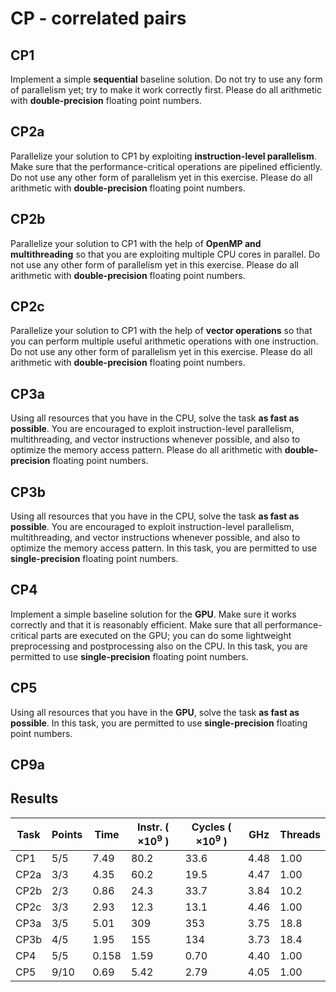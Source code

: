 # CP - correlated pairs
## CP1
Implement a simple **sequential** baseline solution. Do not try to use any form of parallelism yet;
try to make it work correctly first. Please do all arithmetic with **double-precision**
floating point numbers.

## CP2a
Parallelize your solution to CP1 by exploiting **instruction-level parallelism**.
Make sure that the performance-critical operations are pipelined efficiently.
Do not use any other form of parallelism yet in this exercise.
Please do all arithmetic with **double-precision** floating point numbers.

## CP2b
Parallelize your solution to CP1 with the help of **OpenMP and multithreading** so that you are
exploiting multiple CPU cores in parallel. Do not use any other form of parallelism yet in this
exercise. Please do all arithmetic with **double-precision** floating point numbers.

## CP2c
Parallelize your solution to CP1 with the help of **vector operations** so that you can perform
multiple useful arithmetic operations with one instruction. Do not use any other form of
parallelism yet in this exercise. Please do all arithmetic with **double-precision** floating
point numbers.

## CP3a
Using all resources that you have in the CPU, solve the task **as fast as possible**.
You are encouraged to exploit instruction-level parallelism, multithreading, and vector
instructions whenever possible, and also to optimize the memory access pattern.
Please do all arithmetic with **double-precision** floating point numbers.

## CP3b
Using all resources that you have in the CPU, solve the task **as fast as possible**.
You are encouraged to exploit instruction-level parallelism, multithreading, and vector
instructions whenever possible, and also to optimize the memory access pattern.
In this task, you are permitted to use **single-precision** floating point numbers.

## CP4
Implement a simple baseline solution for the **GPU**. Make sure it works correctly and that it is
reasonably efficient. Make sure that all performance-critical parts are executed on the GPU;
you can do some lightweight preprocessing and postprocessing also on the CPU.
In this task, you are permitted to use **single-precision** floating point numbers.

## CP5
Using all resources that you have in the **GPU**, solve the task **as fast as possible**.
In this task, you are permitted to use **single-precision** floating point numbers.

## CP9a

## Results

| Task | Points |     Time | Instr. ( $\times 10^9$ ) | Cycles ( $\times 10^9$ ) |  GHz | Threads |
|------|--------|----------|--------------------------|--------------------------|------|---------|
|  CP1 |    5/5 |     7.49 |                     80.2 |                     33.6 | 4.48 |    1.00 |
| CP2a |    3/3 |     4.35 |                     60.2 |                     19.5 | 4.47 |    1.00 |
| CP2b |    2/3 |     0.86 |                     24.3 |                     33.7 | 3.84 |    10.2 |
| CP2c |    3/3 |     2.93 |                     12.3 |                     13.1 | 4.46 |    1.00 |
| CP3a |    3/5 |     5.01 |                      309 |                      353 | 3.75 |    18.8 |
| CP3b |    4/5 |     1.95 |                      155 |                      134 | 3.73 |    18.4 |
|  CP4 |    5/5 |    0.158 |                     1.59 |                     0.70 | 4.40 |    1.00 |
|  CP5 |   9/10 |     0.69 |                     5.42 |                     2.79 | 4.05 |    1.00 |

